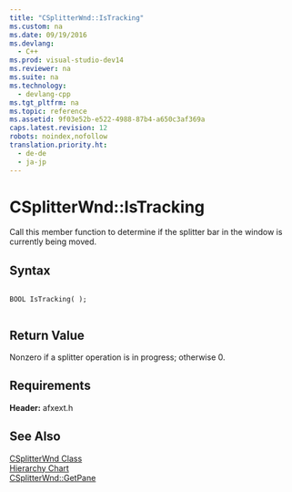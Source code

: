 ```yaml
---
title: "CSplitterWnd::IsTracking"
ms.custom: na
ms.date: 09/19/2016
ms.devlang: 
  - C++
ms.prod: visual-studio-dev14
ms.reviewer: na
ms.suite: na
ms.technology: 
  - devlang-cpp
ms.tgt_pltfrm: na
ms.topic: reference
ms.assetid: 9f03e52b-e522-4988-87b4-a650c3af369a
caps.latest.revision: 12
robots: noindex,nofollow
translation.priority.ht: 
  - de-de
  - ja-jp
---
```

# CSplitterWnd::IsTracking
Call this member function to determine if the splitter bar in the window is currently being moved.  
  
## Syntax  
  
```  
  
BOOL IsTracking( );  
  
```  
  
## Return Value  
 Nonzero if a splitter operation is in progress; otherwise 0.  
  
## Requirements  
 **Header:** afxext.h  
  
## See Also  
 [CSplitterWnd Class](../vs140/CSplitterWnd-Class.md)   
 [Hierarchy Chart](../vs140/Hierarchy-Chart.md)   
 [CSplitterWnd::GetPane](../vs140/CSplitterWnd--GetPane.md)